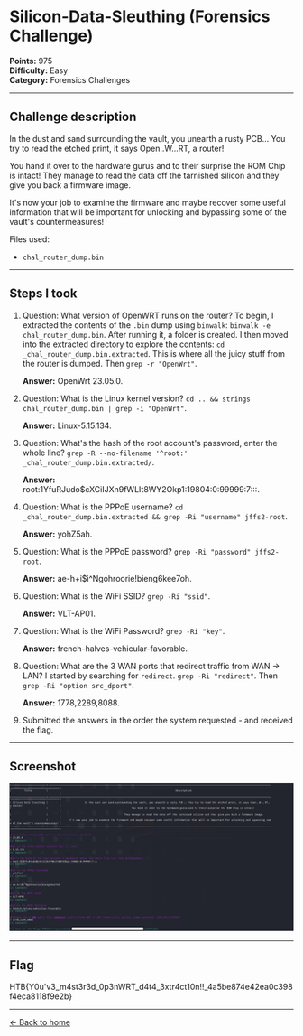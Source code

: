 # Silicon-Data-Sleuthing (Forensics Challenge)

**Points:** 975  
**Difficulty:** Easy  
**Category:** Forensics Challenges

---

## Challenge description

In the dust and sand surrounding the vault, you unearth a rusty PCB... You try to read the etched print, it says Open..W...RT, a router! 

You hand it over to the hardware gurus and to their surprise the ROM Chip is intact! 
They manage to read the data off the tarnished silicon and they give you back a firmware image. 

It's now your job to examine the firmware and maybe recover some useful information that will be important for unlocking and bypassing some of the vault's countermeasures!

Files used:
- `chal_router_dump.bin`

---

## Steps I took

1. Question: What version of OpenWRT runs on the router?
   To begin, I extracted the contents of the `.bin` dump using `binwalk`: `binwalk -e chal_router_dump.bin`. After running it, a folder is created.
   I then moved into the extracted directory to explore the contents: `cd _chal_router_dump.bin.extracted`. This is where all the juicy stuff from the router is dumped.
   Then `grep -r "OpenWrt"`.

   **Answer:** OpenWrt 23.05.0.
   
2. Question: What is the Linux kernel version?
   `cd .. && strings chal_router_dump.bin | grep -i "OpenWrt"`.

   **Answer:** Linux-5.15.134.
   
3. Question: What's the hash of the root account's password, enter the whole line?
   `grep -R --no-filename '^root:' _chal_router_dump.bin.extracted/`.

   **Answer:** root:$1$YfuRJudo$cXCiIJXn9fWLIt8WY2Okp1:19804:0:99999:7:::.
   
4. Question: What is the PPPoE username?
   `cd _chal_router_dump.bin.extracted && grep -Ri "username" jffs2-root`.

   **Answer:** yohZ5ah.
   
5. Question: What is the PPPoE password?
   `grep -Ri "password" jffs2-root`.

   **Answer:** ae-h+i$i^Ngohroorie!bieng6kee7oh.
   
6. Question: What is the WiFi SSID?
   `grep -Ri "ssid"`.

   **Answer:** VLT-AP01.
   
7. Question: What is the WiFi Password?
   `grep -Ri "key"`.

    **Answer:** french-halves-vehicular-favorable.
   
8. Question: What are the 3 WAN ports that redirect traffic from WAN -> LAN?
    I started by searching for `redirect`. `grep -Ri "redirect"`.
    Then `grep -Ri "option src_dport"`.

    **Answer:** 1778,2289,8088.
   
9. Submitted the answers in the order the system requested - and received the flag.

---

## Screenshot

![Terminal view showing answers and flag](silicon_data_sleuthing.png)

---

## Flag
HTB{Y0u'v3_m4st3r3d_0p3nWRT_d4t4_3xtr4ct10n!!_4a5be874e42ea0c398f4eca8118f9e2b}

---

[← Back to home](../../README.md)
